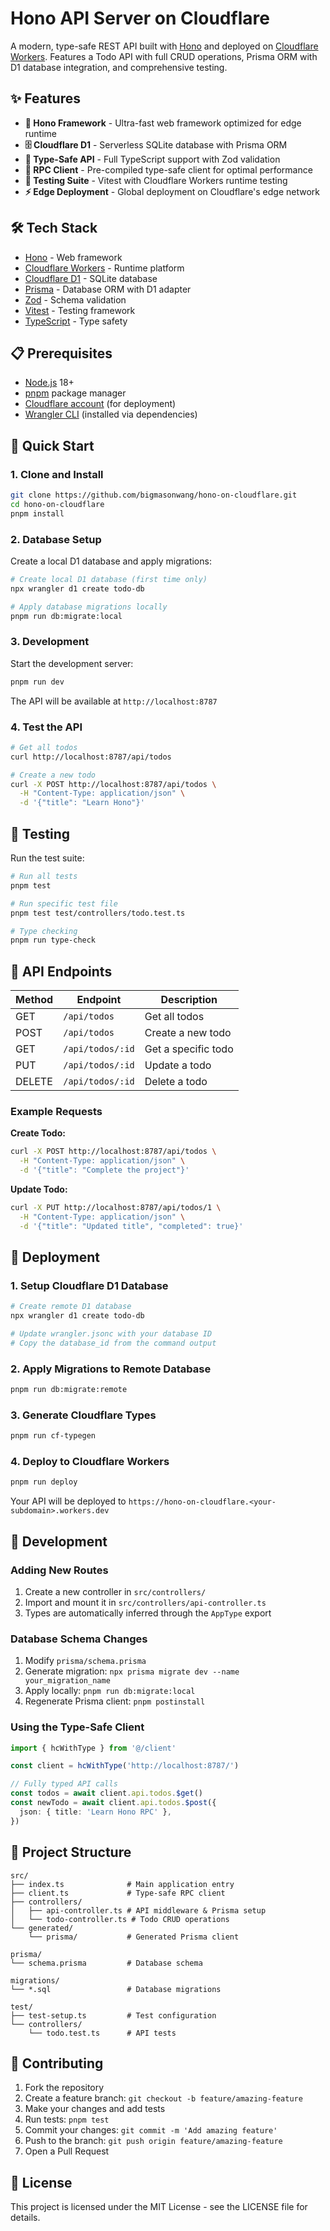 # Hono API Server on Cloudflare

A modern, type-safe REST API built with [Hono](https://hono.dev/) and deployed on [Cloudflare Workers](https://workers.cloudflare.com/). Features a Todo API with full CRUD operations, Prisma ORM with D1 database integration, and comprehensive testing.

## ✨ Features

- **🚀 Hono Framework** - Ultra-fast web framework optimized for edge runtime
- **🗄️ Cloudflare D1** - Serverless SQLite database with Prisma ORM
- **📝 Type-Safe API** - Full TypeScript support with Zod validation
- **🔄 RPC Client** - Pre-compiled type-safe client for optimal performance
- **🧪 Testing Suite** - Vitest with Cloudflare Workers runtime testing
- **⚡ Edge Deployment** - Global deployment on Cloudflare's edge network

## 🛠️ Tech Stack

- [Hono](https://hono.dev/) - Web framework
- [Cloudflare Workers](https://workers.cloudflare.com/) - Runtime platform
- [Cloudflare D1](https://developers.cloudflare.com/d1/) - SQLite database
- [Prisma](https://prisma.io/) - Database ORM with D1 adapter
- [Zod](https://zod.dev/) - Schema validation
- [Vitest](https://vitest.dev/) - Testing framework
- [TypeScript](https://typescriptlang.org/) - Type safety

## 📋 Prerequisites

- [Node.js](https://nodejs.org/) 18+
- [pnpm](https://pnpm.io/) package manager
- [Cloudflare account](https://dash.cloudflare.com/sign-up) (for deployment)
- [Wrangler CLI](https://developers.cloudflare.com/workers/wrangler/install-and-update/) (installed via dependencies)

## 🚀 Quick Start

### 1. Clone and Install

```bash
git clone https://github.com/bigmasonwang/hono-on-cloudflare.git
cd hono-on-cloudflare
pnpm install
```

### 2. Database Setup

Create a local D1 database and apply migrations:

```bash
# Create local D1 database (first time only)
npx wrangler d1 create todo-db

# Apply database migrations locally
pnpm run db:migrate:local
```

### 3. Development

Start the development server:

```bash
pnpm run dev
```

The API will be available at `http://localhost:8787`

### 4. Test the API

```bash
# Get all todos
curl http://localhost:8787/api/todos

# Create a new todo
curl -X POST http://localhost:8787/api/todos \
  -H "Content-Type: application/json" \
  -d '{"title": "Learn Hono"}'
```

## 🧪 Testing

Run the test suite:

```bash
# Run all tests
pnpm test

# Run specific test file
pnpm test test/controllers/todo.test.ts

# Type checking
pnpm run type-check
```

## 📖 API Endpoints

| Method | Endpoint         | Description         |
| ------ | ---------------- | ------------------- |
| GET    | `/api/todos`     | Get all todos       |
| POST   | `/api/todos`     | Create a new todo   |
| GET    | `/api/todos/:id` | Get a specific todo |
| PUT    | `/api/todos/:id` | Update a todo       |
| DELETE | `/api/todos/:id` | Delete a todo       |

### Example Requests

**Create Todo:**

```bash
curl -X POST http://localhost:8787/api/todos \
  -H "Content-Type: application/json" \
  -d '{"title": "Complete the project"}'
```

**Update Todo:**

```bash
curl -X PUT http://localhost:8787/api/todos/1 \
  -H "Content-Type: application/json" \
  -d '{"title": "Updated title", "completed": true}'
```

## 🚀 Deployment

### 1. Setup Cloudflare D1 Database

```bash
# Create remote D1 database
npx wrangler d1 create todo-db

# Update wrangler.jsonc with your database ID
# Copy the database_id from the command output
```

### 2. Apply Migrations to Remote Database

```bash
pnpm run db:migrate:remote
```

### 3. Generate Cloudflare Types

```bash
pnpm run cf-typegen
```

### 4. Deploy to Cloudflare Workers

```bash
pnpm run deploy
```

Your API will be deployed to `https://hono-on-cloudflare.<your-subdomain>.workers.dev`

## 🔧 Development

### Adding New Routes

1. Create a new controller in `src/controllers/`
2. Import and mount it in `src/controllers/api-controller.ts`
3. Types are automatically inferred through the `AppType` export

### Database Schema Changes

1. Modify `prisma/schema.prisma`
2. Generate migration: `npx prisma migrate dev --name your_migration_name`
3. Apply locally: `pnpm run db:migrate:local`
4. Regenerate Prisma client: `pnpm postinstall`

### Using the Type-Safe Client

```typescript
import { hcWithType } from '@/client'

const client = hcWithType('http://localhost:8787/')

// Fully typed API calls
const todos = await client.api.todos.$get()
const newTodo = await client.api.todos.$post({
  json: { title: 'Learn Hono RPC' },
})
```

## 📝 Project Structure

```
src/
├── index.ts              # Main application entry
├── client.ts             # Type-safe RPC client
├── controllers/
│   ├── api-controller.ts # API middleware & Prisma setup
│   └── todo-controller.ts # Todo CRUD operations
└── generated/
    └── prisma/           # Generated Prisma client

prisma/
└── schema.prisma         # Database schema

migrations/
└── *.sql                 # Database migrations

test/
├── test-setup.ts         # Test configuration
└── controllers/
    └── todo.test.ts      # API tests
```

## 🤝 Contributing

1. Fork the repository
2. Create a feature branch: `git checkout -b feature/amazing-feature`
3. Make your changes and add tests
4. Run tests: `pnpm test`
5. Commit your changes: `git commit -m 'Add amazing feature'`
6. Push to the branch: `git push origin feature/amazing-feature`
7. Open a Pull Request

## 📄 License

This project is licensed under the MIT License - see the LICENSE file for details.
